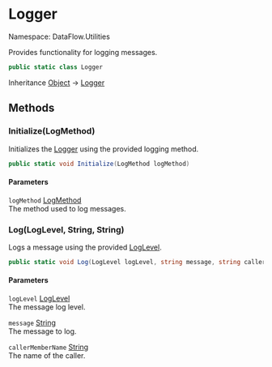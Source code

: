 # Logger

Namespace: DataFlow.Utilities

Provides functionality for logging messages.

```csharp
public static class Logger
```

Inheritance [Object](https://docs.microsoft.com/en-us/dotnet/api/system.object) → [Logger](./dataflow.utilities.logger.md)

## Methods

### **Initialize(LogMethod)**

Initializes the [Logger](./dataflow.utilities.logger.md) using the provided logging method.

```csharp
public static void Initialize(LogMethod logMethod)
```

#### Parameters

`logMethod` [LogMethod](./dataflow.utilities.logger.logmethod.md)<br>
 The method used to log messages.

### **Log(LogLevel, String, String)**

Logs a message using the provided [LogLevel](./dataflow.utilities.loglevel.md).

```csharp
public static void Log(LogLevel logLevel, string message, string callerMemberName)
```

#### Parameters

`logLevel` [LogLevel](./dataflow.utilities.loglevel.md)<br>
 The message log level.

`message` [String](https://docs.microsoft.com/en-us/dotnet/api/system.string)<br>
 The message to log.

`callerMemberName` [String](https://docs.microsoft.com/en-us/dotnet/api/system.string)<br>
 The name of the caller.
